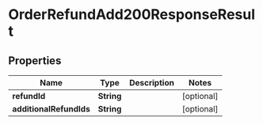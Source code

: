 

# OrderRefundAdd200ResponseResult

## Properties

Name | Type | Description | Notes
------------ | ------------- | ------------- | -------------
**refundId** | **String** |  |  [optional]
**additionalRefundIds** | **String** |  |  [optional]





